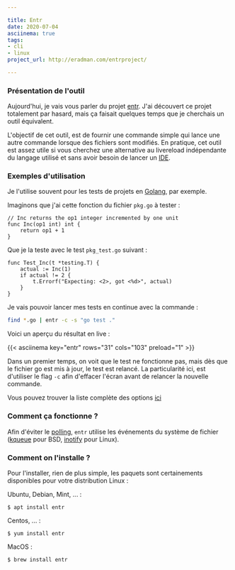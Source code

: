 ```yaml
---

title: Entr
date: 2020-07-04
asciinema: true
tags: 
- cli
- linux
project_url: http://eradman.com/entrproject/

---
```


### Présentation de l'outil

Aujourd'hui, je vais vous parler du projet [entr](http://eradman.com/entrproject/).
J'ai découvert ce projet totalement par hasard, mais ça faisait quelques temps
que je cherchais un outil équivalent.

L'objectif de cet outil, est de fournir une commande simple qui lance une autre
commande lorsque des fichiers sont modifiés.
En pratique, cet outil est assez utile si vous cherchez une alternative au
livereload indépendante du langage utilisé et sans avoir besoin de lancer un
[IDE](https://fr.wikipedia.org/wiki/Environnement_de_d%C3%A9veloppement).

### Exemples d'utilisation

Je l'utilise souvent pour les tests de projets en [Golang](https://golang.org/), par exemple.

Imaginons que j'ai cette fonction du fichier `pkg.go` à tester :

```golang
// Inc returns the op1 integer incremented by one unit
func Inc(op1 int) int {
	return op1 + 1
}
```

Que je la teste avec le test `pkg_test.go` suivant :

```golang
func Test_Inc(t *testing.T) {
	actual := Inc(1)
	if actual != 2 {
		t.Errorf("Expecting: <2>, got <%d>", actual)
	}
}
```

Je vais pouvoir lancer mes tests en continue avec la commande :
```sh
find *.go | entr -c -s "go test ."
```

Voici un aperçu du résultat en live :

{{< asciinema key="entr" rows="31" cols="103" preload="1" >}}

Dans un premier temps, on voit que le test ne fonctionne pas, mais dès que le
fichier go est mis à jour, le test est relancé.
La particularité ici, est d'utiliser le flag `-c` afin d'effacer l'écran avant
de relancer la nouvelle commande.

Vous pouvez trouver la liste complète des options
[ici](http://eradman.com/entrproject/entr.1.html)

### Comment ça fonctionne ?

Afin d'éviter le [polling](https://fr.wikipedia.org/wiki/Attente_active),
`entr` utilise les événements du système de fichier
([kqueue](http://man.openbsd.org/kqueue.2) pour BSD,
[inotify](http://man.he.net/?section=all&topic=inotify) pour Linux).


### Comment on l'installe ?

Pour l'installer, rien de plus simple, les paquets sont certainements
disponibles pour votre distribution Linux :

Ubuntu, Debian, Mint, ... :

```
$ apt install entr
```

Centos, ... :

```
$ yum install entr
```

MacOS : 

```
$ brew install entr
```



